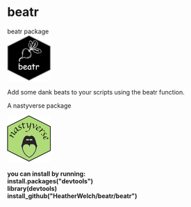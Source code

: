 # beatr

beatr package <br /> 
<img src="beatr/inst/imgs/beatr.png?raw=True" width="100">

Add some dank beats to your scripts using the beatr function.

A nastyverse package <br />

<img src="beatr/inst/imgs/nastyverse.png?raw=True" width="100">


**you can install by running:  
install.packages("devtools") <br />
library(devtools) <br />
install_github("HeatherWelch/beatr/beatr") <br />**


